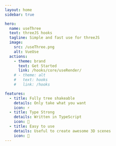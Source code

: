 ```yaml
---
layout: home
sidebar: true

hero:
  name: useThree
  text: threeJS hooks
  tagline: Simple and fast use for threeJS
  image:
    src: /useThree.png
    alt: VueUse
  actions:
    - theme: brand
      text: Get Started
      link: /hooks/core/useRender/
    # - theme: alt
    #   text: hooks
    #   link: /hooks

features:
  - title: Fully tree shakeable
    details: Only take what you want
    icon: ⚡
  - title: Type Strong
    details: Written in TypeScript
    icon: 🦾
  - title: Easy to use
    details: Useful to create awesome 3D scenes
    icon: 🔌
---
```

